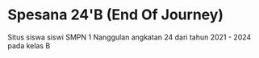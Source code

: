 # Spesana 24'B (End Of Journey)

Situs siswa siswi SMPN 1 Nanggulan angkatan 24 dari tahun 2021 - 2024 pada kelas B